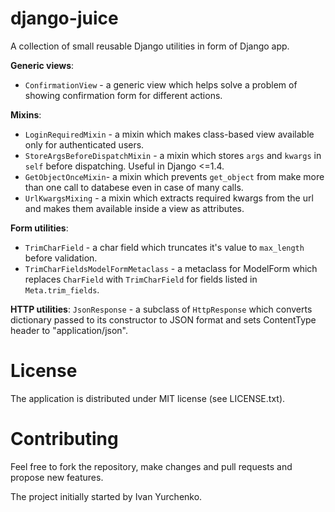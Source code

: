 django-juice
============

A collection of small reusable Django utilities in form of Django app.

**Generic views**:
* `ConfirmationView` - a generic view which helps solve a problem of showing
confirmation form for different actions.

**Mixins**:
* `LoginRequiredMixin` - a mixin which makes class-based view available only
for authenticated users.
* `StoreArgsBeforeDispatchMixin` - a mixin which stores `args` and `kwargs` in
`self` before dispatching. Useful in Django <=1.4.
* `GetObjectOnceMixin`- a mixin which prevents `get_object` from make more than
one call to databese even in case of many calls.
* `UrlKwargsMixing` - a mixin which extracts required kwargs from the url and
makes them available inside a view as attributes.

**Form utilities**:
* `TrimCharField` - a char field which truncates it's value to `max_length`
before validation.
* `TrimCharFieldsModelFormMetaclass` - a metaclass for ModelForm which
replaces `CharField` with `TrimCharField` for fields listed in `Meta.trim_fields`.

**HTTP utilities**:
`JsonResponse` - a subclass of `HttpResponse` which converts dictionary passed
to its constructor to JSON format and sets ContentType header to
"application/json".

License
=======
The application is distributed under MIT license (see LICENSE.txt).

Contributing
============

Feel free to fork the repository, make changes and pull requests and propose
new features.

The project initially started by Ivan Yurchenko.
